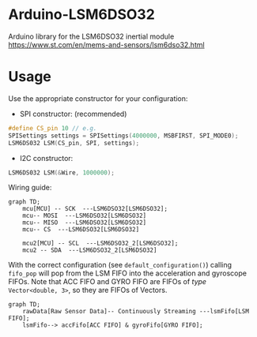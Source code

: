 # Arduino-LSM6DSO32
Arduino library for the LSM6DSO32 inertial module https://www.st.com/en/mems-and-sensors/lsm6dso32.html


# Usage
Use the appropriate constructor for your configuration:
- SPI constructor: (recommended)
```cpp
#define CS_pin 10 // e.g.
SPISettings settings = SPISettings(4000000, MSBFIRST, SPI_MODE0);
LSM6DS032 LSM(CS_pin, SPI, settings);
```
- I2C constructor:
```cpp
LSM6DS032 LSM(&Wire, 1000000);
```


Wiring guide:
```mermaid
graph TD;
    mcu[MCU] -- SCK  ---LSM6DSO32[LSM6DSO32];
    mcu-- MOSI  ---LSM6DSO32[LSM6DSO32]
    mcu-- MISO  ---LSM6DSO32[LSM6DSO32]
    mcu-- CS  ---LSM6DSO32[LSM6DSO32] 
    
    mcu2[MCU] -- SCL  ---LSM6DSO32_2[LSM6DSO32];
    mcu2 -- SDA  ---LSM6DSO32_2[LSM6DSO32]
```



With the correct configuration (see `default_configuration()`) calling `fifo_pop` will pop from the LSM FIFO into the acceleration and gyroscope FIFOs.
Note that ACC FIFO and GYRO FIFO are FIFOs of _type_ `Vector<double, 3>`, so they are FIFOs of Vectors.
```mermaid
graph TD;
    rawData[Raw Sensor Data]-- Continuously Streaming ---lsmFifo[LSM FIFO];
    lsmFifo--> accFifo[ACC FIFO] & gyroFifo[GYRO FIFO];
   
```

